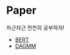 # Paper
차근차근 천천히 공부하자!

- [BERT](https://github.com/chaaaaaaaaaaan/Paper/tree/main/BERT) 
- [DAGMM](https://github.com/chaaaaaaaaaaan/Paper/tree/main/DAGMM)

